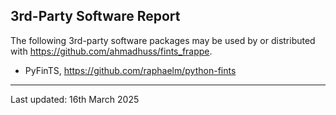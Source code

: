 ## 3rd-Party Software Report

The following 3rd-party software packages may be used by or distributed with <https://github.com/ahmadhuss/fints_frappe>.

- PyFinTS, <https://github.com/raphaelm/python-fints>

---

Last updated: 16th March 2025
